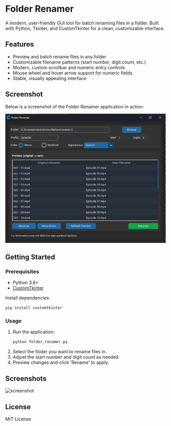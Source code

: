 # Folder Renamer

A modern, user-friendly GUI tool for batch renaming files in a folder. Built with Python, Tkinter, and CustomTkinter for a clean, customizable interface.


## Features
- Preview and batch rename files in any folder
- Customizable filename patterns (start number, digit count, etc.)
- Modern, custom scrollbar and numeric entry controls
- Mouse wheel and hover arrow support for numeric fields
- Stable, visually appealing interface

## Screenshot
Below is a screenshot of the Folder Renamer application in action:

![Folder Renamer Screenshot](screenshoot.png)

## Getting Started

### Prerequisites
- Python 3.8+
- [CustomTkinter](https://github.com/TomSchimansky/CustomTkinter)

Install dependencies:
```bash
pip install customtkinter
```

### Usage
1. Run the application:
    ```bash
    python folder_renamer.py
    ```
2. Select the folder you want to rename files in.
3. Adjust the start number and digit count as needed.
4. Preview changes and click 'Rename' to apply.

## Screenshots
![screenshot](screenshot.png)

## License
MIT License
